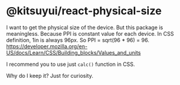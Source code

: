 # @kitsuyui/react-physical-size

I want to get the physical size of the device.
But this package is meaningless. Because PPI is constant value for each device.
In CSS definition, 1in is always 96px. So PPI = sqrt(96 * 96) = 96.
https://developer.mozilla.org/en-US/docs/Learn/CSS/Building_blocks/Values_and_units

I recommend you to use just `calc()` function in CSS.

Why do I keep it? Just for curiosity.
